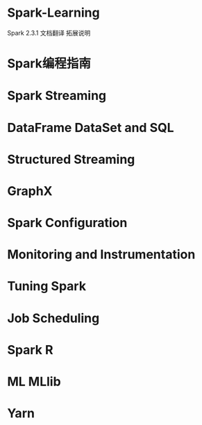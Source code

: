 # Spark-Learning
Spark 2.3.1 文档翻译   拓展说明   

# Spark编程指南

# Spark Streaming


# DataFrame DataSet and SQL


# Structured Streaming


# GraphX


# Spark Configuration


# Monitoring and Instrumentation


# Tuning Spark


# Job Scheduling



# Spark R

# ML  MLlib

# Yarn


